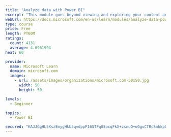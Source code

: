 ```yaml
---
title: "Analyze data with Power BI"
excerpt: "This module goes beyond viewing and exploring your content and explains how to interact with it by working with reports and dashboards to uncover and share new business insights."
webUrl: https://docs.microsoft.com/en-us/learn/modules/analyze-data-power-bi/
type: course
price: Free
length: PT60M
ratings:
  count: 4131
  average: 4.6961994
heat: 60

provider:
  name: Microsoft Learn
  domain: microsoft.com
  images:
    - url: /assets/images/organizations/microsoft.com-50x50.jpg
      width: 50
      height: 50

levels:
  - Beginner

topics:
  - Power BI

secured: "KAJJGgHL5XszEmygHkU5qvdppP16STFqGSocqFkX+zsnuO+oGguCTRcSmhkpQrnkgUM6szKLmGIaMjjTaJXOis5fWP/E62AkhFwovdyAr242WcaeVGwoic0xDFFe8qrhSh5nFoJMhDuAKPPYZtOG6WOyXN/+H8JUiec030Lg8LT9/D3nysoqkh3fo2NEjY3SnByD/1e0v8XppSerxtnBgPqYZUMhYu3xxs4S4XAg0lyzl3ZbMi4D+KuBcIrvdmruvc46/tjg+G/DtdNj3ZEh3U4bIHUL1itGluYS3FeCf40O+OpeOaLk8/qe7xe38QgAfAk1ZiVzbLQcab50wsYcXy2M8XdpfHEOtp2c+3S7AM6c8N4gqgxUI3Mg5GNh+XsPKtePmRUxVqQpgrUmugA6Tw==;A18aQ8Q2IDJP+5891JYswQ=="
---
```


